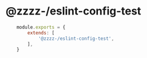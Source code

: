 # @zzzz-/eslint-config-test

```js
    module.exports = {
        extends: [
            '@zzzz-/eslint-config-test',
        ],
    }
```

